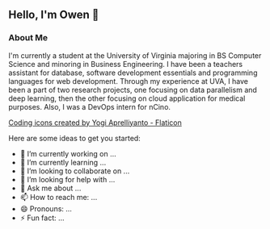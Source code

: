 ## Hello, I'm Owen :wave:

### About Me 

I'm currently a student at the University of Virginia majoring in BS Computer Science and minoring in Business Engineering.
I have been a teachers assistant for database, software development essentials and programming languages for web development.
Through my experience at UVA, I have been a part of two research projects, one focusing on data parallelism and deep learning, then the other 
focusing on cloud application for medical purposes. Also, I was a DevOps intern for nCino.

<a href="https://www.flaticon.com/free-icons/coding" title="coding icons">Coding icons created by Yogi Aprelliyanto - Flaticon</a>

Here are some ideas to get you started:

- 🔭 I’m currently working on ...
- 🌱 I’m currently learning ...
- 👯 I’m looking to collaborate on ...
- 🤔 I’m looking for help with ...
- 💬 Ask me about ...
- 📫 How to reach me: ...
- 😄 Pronouns: ...
- ⚡ Fun fact: ...
